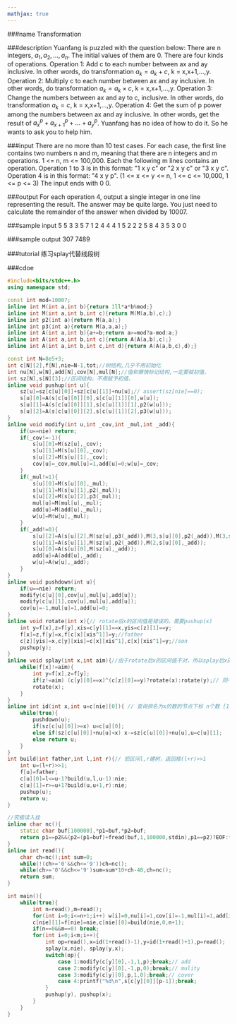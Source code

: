 ```yaml
---
mathjax: true
---
```


###name
Transformation

###description
Yuanfang is puzzled with the question below: 
There are n integers, $a_1, a_2, …, a_n$. The initial values of them are 0. There are four kinds of operations.
Operation 1: Add c to each number between ax and ay inclusive. In other words, do transformation $a_k=a_k+c$, k = x,x+1,…,y.
Operation 2: Multiply c to each number between ax and ay inclusive. In other words, do transformation $a_k=a_k×c$, k = x,x+1,…,y.
Operation 3: Change the numbers between ax and ay to c, inclusive. In other words, do transformation $a_k=c$, k = x,x+1,…,y.
Operation 4: Get the sum of p power among the numbers between ax and ay inclusive. In other words, get the result of $a_x^p+a_{x+1}^p+…+a_y^p$.
Yuanfang has no idea of how to do it. So he wants to ask you to help him. 

<!---more-->

###input
There are no more than 10 test cases.
For each case, the first line contains two numbers n and m, meaning that there are n integers and m operations. 1 <= n, m <= 100,000.
Each the following m lines contains an operation. Operation 1 to 3 is in this format: "1 x y c" or "2 x y c" or "3 x y c". Operation 4 is in this format: "4 x y p". (1 <= x <= y <= n, 1 <= c <= 10,000, 1 <= p <= 3)
The input ends with 0 0.

###output
For each operation 4, output a single integer in one line representing the result. The answer may be quite large. You just need to calculate the remainder of the answer when divided by 10007.

###sample input
5 5
3 3 5 7
1 2 4 4
4 1 5 2
2 2 5 8
4 3 5 3
0 0

###sample output
307
7489

###tutorial
练习splay代替线段树

###cdoe
``` cpp
#include<bits/stdc++.h>
using namespace std;

const int mod=10007;
inline int M(int a,int b){return 1ll*a*b%mod;}
inline int M(int a,int b,int c){return M(M(a,b),c);}
inline int p2(int a){return M(a,a);}
inline int p3(int a){return M(a,a,a);}
inline int A(int a,int b){a+=b;return a>=mod?a-mod:a;}
inline int A(int a,int b,int c){return A(A(a,b),c);}
inline int A(int a,int b,int c,int d){return A(A(a,b,c),d);}

const int N=8e5+3;
int c[N][2],f[N],nie=N-1,tot;//树结构,几乎不用初始化
int nu[N],w[N],add[N],cov[N],mul[N];//值和懒惰标记结构,一定要赋初值，
int sz[N],s[N][3];//区间结构，不用赋予初值，
inline void pushup(int u){
    sz[u]=sz[c[u][0]]+sz[c[u][1]]+nu[u];// assert(sz[nie]==0);
    s[u][0]=A(s[c[u][0]][0],s[c[u][1]][0],w[u]);
    s[u][1]=A(s[c[u][0]][1],s[c[u][1]][1],p2(w[u]));
    s[u][2]=A(s[c[u][0]][2],s[c[u][1]][2],p3(w[u]));
}
inline void modify(int u,int _cov,int _mul,int _add){
    if(u==nie) return;
    if(_cov!=-1){
        s[u][0]=M(sz[u],_cov);
        s[u][1]=M(s[u][0],_cov);
        s[u][2]=M(s[u][1],_cov);
        cov[u]=_cov,mul[u]=1,add[u]=0;w[u]=_cov;
    }
    if(_mul!=1){
        s[u][0]=M(s[u][0],_mul);
        s[u][1]=M(s[u][1],p2(_mul));
        s[u][2]=M(s[u][2],p3(_mul));
        mul[u]=M(mul[u],_mul);
        add[u]=M(add[u],_mul);
        w[u]=M(w[u],_mul);
    }
    if(_add!=0){
        s[u][2]=A(s[u][2],M(sz[u],p3(_add)),M(3,s[u][0],p2(_add)),M(3,s[u][1],_add));
        s[u][1]=A(s[u][1],M(sz[u],p2(_add)),M(2,s[u][0],_add));
        s[u][0]=A(s[u][0],M(sz[u],_add));
        add[u]=A(add[u],_add);
        w[u]=A(w[u],_add);
    }
}
inline void pushdown(int u){
    if(u==nie) return;
    modify(c[u][0],cov[u],mul[u],add[u]);
    modify(c[u][1],cov[u],mul[u],add[u]);
    cov[u]=-1,mul[u]=1,add[u]=0;
}
inline void rotate(int x){// rotate后x的区间值是错误的，需要pushup(x)
    int y=f[x],z=f[y],xis=c[y][1]==x,yis=c[z][1]==y;
    f[x]=z,f[y]=x,f[c[x][xis^1]]=y;//father
    c[z][yis]=x,c[y][xis]=c[x][xis^1],c[x][xis^1]=y;//son
    pushup(y);
}
inline void splay(int x,int aim){//由于rotate后x的区间值不对，所以splay后x的区间值依旧不对，需要pushup(x)
    while(f[x]!=aim){
        int y=f[x],z=f[y];
        if(z!=aim) (c[y][0]==x)^(c[z][0]==y)?rotate(x):rotate(y);// 同一个儿子先旋转y
        rotate(x);
    }
}
inline int id(int x,int u=c[nie][0]){ // 查询排名为x的数的节点下标 n个数 [1,n]
    while(true){
        pushdown(u);
        if(sz[c[u][0]]>=x) u=c[u][0];
        else if(sz[c[u][0]]+nu[u]<x) x-=sz[c[u][0]]+nu[u],u=c[u][1];
        else return u;
    }
}
int build(int father,int l,int r){// 把区间l,r建树，返回根(l+r)>>1
    int u=(l+r)>>1;
    f[u]=father;
    c[u][0]=l<=u-1?build(u,l,u-1):nie;
    c[u][1]=r>=u+1?build(u,u+1,r):nie;
    pushup(u);
    return u;
}

//究极读入挂
inline char nc(){
    static char buf[100000],*p1=buf,*p2=buf;
    return p1==p2&&(p2=(p1=buf)+fread(buf,1,100000,stdin),p1==p2)?EOF:*p1++;
}
inline int read(){
    char ch=nc();int sum=0;
    while(!(ch>='0'&&ch<='9'))ch=nc();
    while(ch>='0'&&ch<='9')sum=sum*10+ch-48,ch=nc();
    return sum;
}

int main(){
    while(true){
        int n=read(),m=read();
        for(int i=0;i<=n+1;i++) w[i]=0,nu[i]=1,cov[i]=-1,mul[i]=1,add[i]=0;// 初始化节点信息 ,我们维护额外两个点的信息
        c[nie][1]=f[nie]=nie,c[nie][0]=build(nie,0,n+1);
        if(n==0&&m==0) break;
        for(int i=0;i<m;i++){
            int op=read(),x=id(1+read()-1),y=id(1+read()+1),p=read();
            splay(x,nie), splay(y,x);
            switch(op){
                case 1:modify(c[y][0],-1,1,p);break;// add
                case 2:modify(c[y][0],-1,p,0);break;// mulity
                case 3:modify(c[y][0],p,1,0);break;// cover
                case 4:printf("%d\n",s[c[y][0]][p-1]);break;
            }
            pushup(y), pushup(x);
        }
    }
}
```